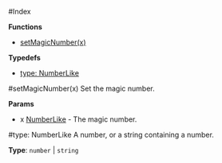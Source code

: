 #Index


**Functions**

* [setMagicNumber(x)](#setMagicNumber)

**Typedefs**

* [type: NumberLike](#NumberLike)


<a name="setMagicNumber"></a>
#setMagicNumber(x)
Set the magic number.

**Params**

- x [NumberLike](#NumberLike) - The magic number.

<a name="NumberLike"></a>
#type: NumberLike
A number, or a string containing a number.

**Type**: `number` | `string`  

